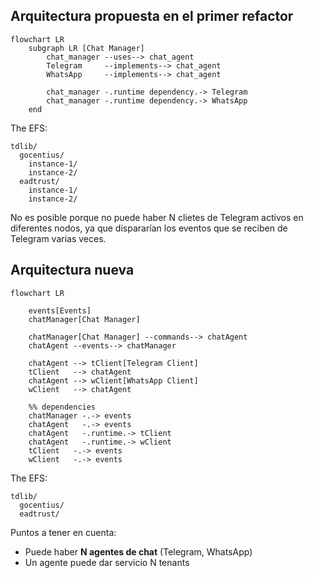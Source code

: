 
## Arquitectura propuesta en el primer refactor

```mermaid
flowchart LR
    subgraph LR [Chat Manager]
        chat_manager --uses--> chat_agent
        Telegram     --implements--> chat_agent
        WhatsApp     --implements--> chat_agent

        chat_manager -.runtime dependency.-> Telegram
        chat_manager -.runtime dependency.-> WhatsApp
    end
```

The EFS:

```
tdlib/
  gocentius/
    instance-1/
    instance-2/
  eadtrust/
    instance-1/
    instance-2/
```

No es posible porque no puede haber N clietes de Telegram activos en diferentes nodos, ya que dispararían los eventos que se reciben de Telegram varias veces.

## Arquitectura nueva


```mermaid
flowchart LR

    events[Events]
    chatManager[Chat Manager]

    chatManager[Chat Manager] --commands--> chatAgent
    chatAgent --events--> chatManager

    chatAgent --> tClient[Telegram Client]
    tClient   --> chatAgent
    chatAgent --> wClient[WhatsApp Client]
    wClient   --> chatAgent

    %% dependencies
    chatManager -.-> events
    chatAgent   -.-> events
    chatAgent   -.runtime.-> tClient
    chatAgent   -.runtime.-> wClient
    tClient   -.-> events
    wClient   -.-> events
```

The EFS:

```
tdlib/
  gocentius/
  eadtrust/
```

Puntos a tener en cuenta:

* Puede haber **N agentes de chat** (Telegram, WhatsApp)
* Un agente puede dar servicio N tenants

